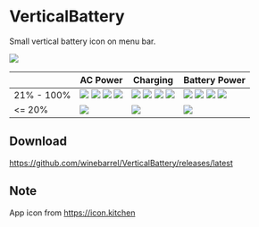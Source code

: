# VerticalBattery

Small vertical battery icon on menu bar.

![](https://github.com/user-attachments/assets/8e62aec2-05c7-412c-9c6e-0e6a7314477a)

| | AC Power | Charging | Battery Power |
| - | - | - | - |
| 21% - 100% | ![](https://github.com/user-attachments/assets/7958323d-14f3-45b3-a632-208d9eaa7619) ![](https://github.com/user-attachments/assets/4da987ac-4934-46c2-a32e-b8ed45a8c326) ![](https://github.com/user-attachments/assets/f0945698-d8e3-4772-861a-682965640832) ![](https://github.com/user-attachments/assets/e2d925a7-087d-4b4f-b0b2-956bd67eeb50) | ![](https://github.com/user-attachments/assets/02db0a40-a4a6-41ab-856e-a1018ab2db27) ![](https://github.com/user-attachments/assets/be90752b-fc46-4f77-a1b2-32e52e42d07a) ![](https://github.com/user-attachments/assets/22f2b4ab-45b4-45f5-9bfb-b79550418b47) ![](https://github.com/user-attachments/assets/046e761b-65b7-4ad4-ba55-88d1c5fc47ef) | ![](https://github.com/user-attachments/assets/6becc891-4def-47dd-93b3-2bca1ee4f528) ![](https://github.com/user-attachments/assets/2f400408-edeb-4152-92a2-0ae89b4f4b28) ![](https://github.com/user-attachments/assets/cc237553-7f06-4271-bda8-1dcc6f062dbd) ![](https://github.com/user-attachments/assets/32f9961c-11bc-43e0-9342-61c12edf6c0b) |
| <= 20% | ![](https://github.com/user-attachments/assets/4362d361-2984-45b2-a414-7f333324dfc7) | ![](https://github.com/user-attachments/assets/3e1047b9-7829-4bc7-b6cb-ab81e3187317) | ![](https://github.com/user-attachments/assets/1b12605b-bf84-4a8c-a96e-a7dd9df48b78) |

## Download

https://github.com/winebarrel/VerticalBattery/releases/latest

## Note

App icon from https://icon.kitchen
